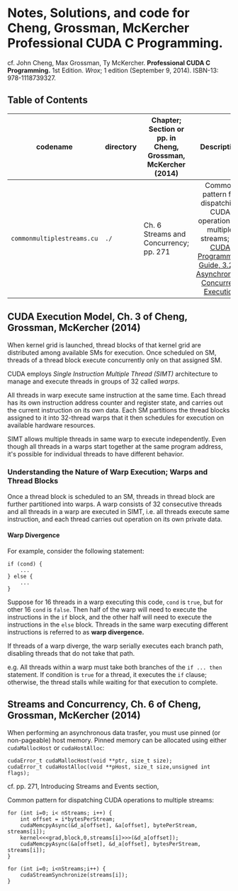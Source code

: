 # Notes, Solutions, and code for Cheng, Grossman, McKercher **Professional CUDA C Programming**.  

cf. John Cheng, Max Grossman, Ty McKercher. **Professional CUDA C Programming.** 1st Edition. *Wrox*; 1 edition (September 9, 2014). ISBN-13: 978-1118739327.

## Table of Contents  

| codename         | directory      | Chapter; Section or pp. in Cheng, Grossman, McKercher (2014) | Description             |
| ---------------- | -------------- | ---------------- | :----------------------: |  
| `commonmultiplestreams.cu` | `./` | Ch. 6 Streams and Concurrency; pp. 271 | Common pattern for dispatching CUDA operations to multiple streams; cf. [CUDA Programming Guide, 3.2.5. Asynchronous Concurrent Execution](http://docs.nvidia.com/cuda/cuda-c-programming-guide/index.html#asynchronous-concurrent-execution) |  


## CUDA Execution Model, Ch. 3 of Cheng, Grossman, McKercher (2014)

When kernel grid is launched, thread blocks of that kernel grid are distributed among available SMs for execution.  Once scheduled on SM, threads of a thread block execute concurrently only on that assigned SM.  

CUDA employs *Single Instruction Multiple Thread (SIMT)* architecture to manage and execute threads in groups of 32 called *warps*.  

All threads in warp execute same instruction at the same time.  Each thread has its own instruction address counter and register state, and carries out the current instruction on its own data.  Each SM partitions the thread blocks assigned to it into 32-thread warps that it then schedules for execution on available hardware resources.  

SIMT allows multiple threads in same warp to execute independently.  Even though all threads in a warps start together at the same program address, it's possible for individual threads to have different behavior.   

### Understanding the Nature of Warp Execution; Warps and Thread Blocks  

Once a thread block is scheduled to an SM, threads in thread block are further partitioned into warps.  A warp consists of 32 consecutive threads and all threads in a warp are executed in SIMT, i.e. all threads execute same instruction, and each thread carries out operation on its own private data.  

#### Warp Divergence  

For example, consider the following statement:  
```  
if (cond) {
    ...   
} else {
    ...
}
```  

Suppose for 16 threads in a warp executing this code, `cond` is `true`, but for other 16 `cond` is `false`.  Then half of the warp will need to execute the instructions in the `if` block, and the other half will need to execute the instructions in the `else` block.  Threads in the same warp executing different instructions is referred to as **warp divergence.**  

If threads of a warp diverge, the warp serially executes each branch path, disabling threads that do not take that path.  

e.g. All threads within a warp must take both branches of the `if ... then` statement.  If condition is `true` for a thread, it executes the `if` clause; otherwise, the thread stalls while waiting for that execution to complete.  

## Streams and Concurrency, Ch. 6 of Cheng, Grossman, McKercher (2014)

When performing an asynchronous data trasfer, you must use pinned (or non-pageable) host memory.  Pinned memory can be allocated using either `cudaMallocHost` or `cudaHostAlloc`:  

```  
cudaError_t cudaMallocHost(void **ptr, size_t size);
cudaError_t cudaHostAlloc(void **pHost, size_t size,unsigned int flags);
```  


cf. pp. 271, Introducing Streams and Events section,

Common pattern for dispatching CUDA operations to multiple streams:  

``` 
for (int i=0; i< nStreams; i++) {
    int offset = i*bytesPerStream;
    cudaMemcpyAsync(&d_a[offset], &a[offset], bytePerStream, streams[i]);
    kernel<<<grad,block,0,streams[i]>>>(&d_a[offset]);
    cudaMemcpyAsync(&a[offset], &d_a[offset], bytesPerStream, streams[i]); 
}

for (int i=0; i<nStreams;i++) {
    cudaStreamSynchronize(streams[i]);
}
``` 
